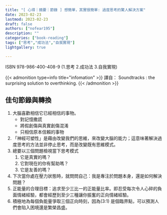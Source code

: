 ```yaml
---
title: "[ 心得｜摘要｜節錄 ] 想簡單，其實很簡單: 過度思考的驚人解決方案"
date: 2023-02-23
lastmod: 2023-02-23
draft: false
authors: ["nofear195"]
description: ""
categories: ["book-reading"]
tags: ["思考","成功法","自我實現"]
lightgallery: true

---
```


ISBN 978-986-400-408-9 (1.思考 2.成功法 3.自我實現)
<!--more-->

{{< admonition type=info title="infomation"  >}}
譯自： Soundtracks : the surprising solution to overthinking.
{{< /admonition >}}

## 佳句節錄與轉換

1. 大腦喜歡相信它已經相信的事物。
    - 對記憶撒謊
    - 將假創傷與真實創傷混淆
    - 只相信原本信賴的事物
2. 「神經可塑性」是藉由改變我們的思維，來改變大腦的能力；這意味著解決過度思考的方法並非停止思考，而是改變既有思維模式。
3. 總要以三個問題檢視當下思考模式
    1. 它是真實的嗎？
    2. 它對現在的你有幫助嗎？
    3. 它是友善的嗎？
4. 下次當你處在壓力狀態時，就問問自己：我是專注於問題本身，還是如何解決問題？
5. 正能量的合理目標：追求至少三比一的正能量比率。即忍受每次令人心碎的負面情緒經驗，都會經歷到至少三種讓你振奮的正向情緒經驗。
6. 積極地為每個負能量爭取三個正向時刻，因為(3:1) 是個臨界點，可以預測人們會陷入困境還是繁榮昌盛。
